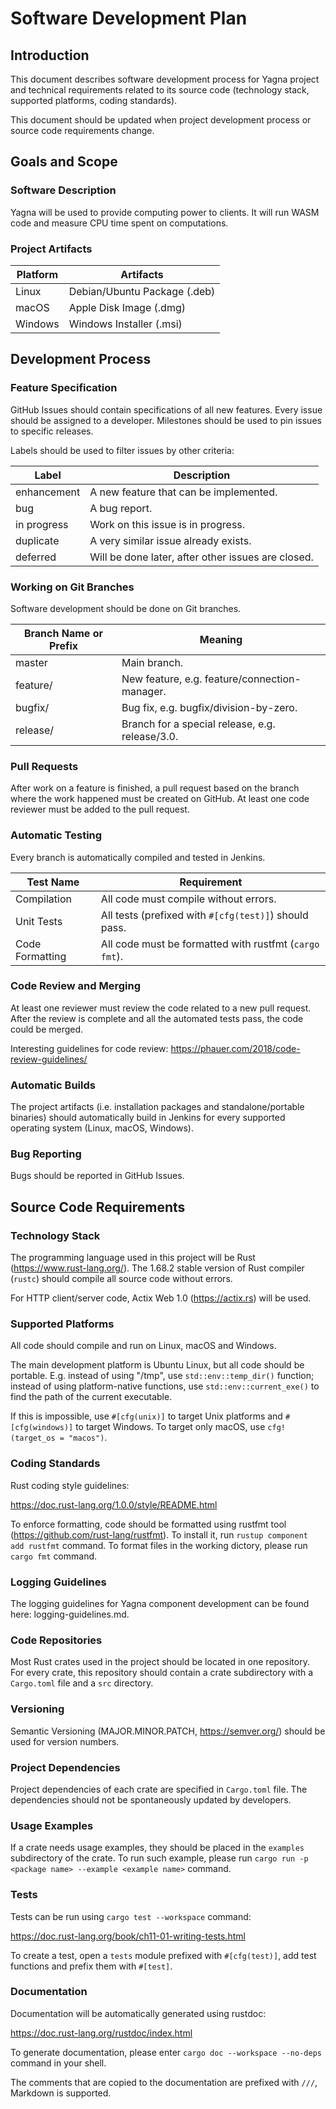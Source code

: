 # Software Development Plan

## Introduction

This document describes software development process for Yagna project and technical requirements related to its source code (technology stack, supported platforms, coding standards).

This document should be updated when project development process or source code requirements change.

## Goals and Scope

### Software Description

Yagna will be used to provide computing power to clients.
It will run WASM code and measure CPU time spent on computations.

### Project Artifacts

| Platform | Artifacts                    |
| -------- | ---------------------------- |
| Linux    | Debian/Ubuntu Package (.deb) |
| macOS    | Apple Disk Image (.dmg)      |
| Windows  | Windows Installer (.msi)     |

## Development Process

### Feature Specification

GitHub Issues should contain specifications of all new features. Every issue should be assigned to a developer.
Milestones should be used to pin issues to specific releases.

Labels should be used to filter issues by other criteria:

| Label       | Description                                        |
| ----------- | -------------------------------------------------- |
| enhancement | A new feature that can be implemented.             |
| bug         | A bug report.                                      |
| in progress | Work on this issue is in progress.                 |
| duplicate   | A very similar issue already exists.               |
| deferred    | Will be done later, after other issues are closed. |

### Working on Git Branches

Software development should be done on Git branches.

| Branch Name or Prefix | Meaning                                         |
| --------------------- | ----------------------------------------------- |
| master                | Main branch.                                    |
| feature/              | New feature, e.g. feature/connection-manager.   |
| bugfix/               | Bug fix, e.g. bugfix/division-by-zero.          |
| release/              | Branch for a special release, e.g. release/3.0. |

### Pull Requests

After work on a feature is finished, a pull request based on the branch where the work happened must be created on GitHub. At least one code reviewer must be added to the pull request.

### Automatic Testing

Every branch is automatically compiled and tested in Jenkins.

| Test Name       | Requirement                                            |
| --------------- | ------------------------------------------------------ |
| Compilation     | All code must compile without errors.                  |
| Unit Tests      | All tests (prefixed with `#[cfg(test)]`) should pass.  |
| Code Formatting | All code must be formatted with rustfmt (`cargo fmt`). |

### Code Review and Merging

At least one reviewer must review the code related to a new pull request.
After the review is complete and all the automated tests pass, the code could be merged.

Interesting guidelines for code review:
https://phauer.com/2018/code-review-guidelines/

### Automatic Builds

The project artifacts (i.e. installation packages and standalone/portable binaries)
should automatically build in Jenkins for every supported operating system (Linux, macOS, Windows).

### Bug Reporting

Bugs should be reported in GitHub Issues.

## Source Code Requirements

### Technology Stack

The programming language used in this project will be Rust (https://www.rust-lang.org/).
The 1.68.2 stable version of Rust compiler (`rustc`) should compile all source code without errors.

For HTTP client/server code, Actix Web 1.0 (https://actix.rs) will be used.

### Supported Platforms

All code should compile and run on Linux, macOS and Windows.

The main development platform is Ubuntu Linux, but all code should be portable. E.g. instead of using "/tmp", use `std::env::temp_dir()` function; instead of using platform-native functions, use `std::env::current_exe()` to find the path of the current executable.

If this is impossible, use `#[cfg(unix)]` to target Unix platforms and `#[cfg(windows)]` to target Windows. To target only macOS, use `cfg!(target_os = "macos")`.

### Coding Standards

Rust coding style guidelines:

https://doc.rust-lang.org/1.0.0/style/README.html

To enforce formatting, code should be formatted using rustfmt tool (https://github.com/rust-lang/rustfmt).
To install it, run `rustup component add rustfmt` command. To format files in the working dictory, please run `cargo fmt` command.

### Logging Guidelines

The logging guidelines for Yagna component development can be found here: logging-guidelines.md.

### Code Repositories

Most Rust crates used in the project should be located in one repository.
For every crate, this repository should contain a crate subdirectory with a `Cargo.toml` file and a `src` directory.

### Versioning

Semantic Versioning (MAJOR.MINOR.PATCH, https://semver.org/) should be used for version numbers.

### Project Dependencies

Project dependencies of each crate are specified in `Cargo.toml` file.
The dependencies should not be spontaneously updated by developers.

### Usage Examples

If a crate needs usage examples, they should be placed in the `examples` subdirectory of the crate. To run such example,
please run `cargo run -p <package name> --example <example name>` command.

### Tests

Tests can be run using `cargo test --workspace` command:

https://doc.rust-lang.org/book/ch11-01-writing-tests.html

To create a test, open a `tests` module prefixed with `#[cfg(test)]`, add test functions and prefix them with `#[test]`.

### Documentation

Documentation will be automatically generated using rustdoc:

https://doc.rust-lang.org/rustdoc/index.html

To generate documentation, please enter `cargo doc --workspace --no-deps` command in your shell.

The comments that are copied to the documentation are prefixed with `///`, Markdown is supported.
